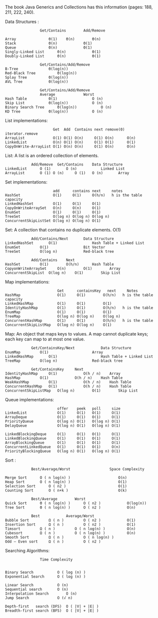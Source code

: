 The book Java Generics and Collections has this information (pages: 188, 211, 222, 240).

Data Structures :
	
					Get/Contains 		Add/Remove
	
	Array 				Θ(1) 	Θ(n) 		Θ(n)
	Stack 				Θ(n)			Θ(1)
	Queue 				Θ(n) 			Θ(1)
	Singly-Linked List 		Θ(n)			Θ(1)
	Doubly-Linked List 		Θ(n)			Θ(1)

					Get/Contains/Add/Remove
	B-Tree 				Θ(log(n))
	Red-Black Tree 			Θ(log(n))
	Splay Tree 			Θ(log(n))
	AVL Tree 			Θ(log(n))

					Get/Contains/Add/Remove	
					Average				Worst
	Hash Table 			Θ(1) 				O (n)
	Skip List 			Θ(log(n))  			O (n)
	Binary Search Tree 		Θ(log(n))  			O (n)
	KD Tree 			Θ(log(n)) 			O (n)


List implementations:

	                      Get  Add  Contains next remove(0) iterator.remove
	ArrayList             O(1) O(1) O(n)     O(1) O(n)      O(n)
	LinkedList            O(n) O(1) O(n)     O(1) O(1)      O(1)
	CopyOnWrite-ArrayList O(1) O(n) O(n)     O(1) O(n)      O(n)
	
List: A list is an ordered collection of elements.
						
				Add/Remove 	Get/Contains 	Data Structure
	LinkedList 		O (1) 		O (n) 	 		Linked List
	ArrayList 		O (1) O (n) 	O (1) 	O (n) 		Array

					

Set implementations:

	                      add      contains next     notes
	HashSet               O(1)     O(1)     O(h/n)   h is the table capacity
	LinkedHashSet         O(1)     O(1)     O(1) 
	CopyOnWriteArraySet   O(n)     O(n)     O(1) 
	EnumSet               O(1)     O(1)     O(1) 
	TreeSet               O(log n) O(log n) O(log n)
	ConcurrentSkipListSet O(log n) O(log n) O(1)
	
Set: A collection that contains no duplicate elements. O(1)
						
				Add/Contains/Next 		Data Structure
	LinkedHashSet 		O(1)				Hash Table + Linked List
	EnumSet	 		O(1)				Bit Vector
	TreeSet 		O(log n) 			Red-black tree

				Add/Contains 	Next 
	HashSet 		O(1) 	 	O(h/n) 		Hash Table
	CopyonWriteArraySet 	O(n) 		O(1) 		Array
	ConcurrentSkipList 	O(log n)	O(1) 		Skip List


Map implementations:

	                    	Get      containsKey   next     Notes
	HashMap               	O(1)     O(1)        O(h/n)   h is the table capacity
	LinkedHashMap        	O(1)     O(1)        O(1) 
	IdentityHashMap       	O(1)     O(1)        O(h/n)   h is the table 
	EnumMap               	O(1)     O(1)        O(1) 
	TreeMap               	O(log n) O(log n)    O(log n) 
	ConcurrentHashMap     	O(1)     O(1)        O(h/n)   h is the table 
	ConcurrentSkipListMap 	O(log n) O(log n)    O(1)
	
Map: An object that maps keys to values.
A map cannot duplicate keys; each key can map to at most one value.
				
				Get/ContainsKey/Next 			Data Structure
	EnumMap 		O(1) 					Array
	LinkedHashMap 		O(1) 					Hash Table + Linked List
	TreeMap 		O(log n) 				Red-black tree

				Get/ContainsKey		Next 
	IdentityHashMap 	O(1) 			O(h / n) 	Array
	HashMap 		O(1) 			O(h / n) 	Hash Table
	WeakHashMap 		O(1) 			O(h / n) 	Hash Table
	ConcurrentHashMap 	O(1) 			O(h / n) 	Hash Table
	ConcurrentSkipListMap 	O(log n) 		O(1) 		Skip List

Queue implementations:

	                    	offer    peek 	poll	 size
	LinkedList            	O(1)     O(1) 	O(1)     O(1)
	ArrayDeque            	O(1)     O(1) 	O(1)     O(1)
	PriorityQueue         	O(log n) O(1) 	O(log n) O(1)
	DelayQueue            	O(log n) O(1) 	O(log n) O(1)
	
	LinkedBlockingDeque   	O(1)     O(1) 	O(1)     O(1)
	LinkedBlockingQueue   	O(1)     O(1) 	O(1)     O(1)
	ArrayBlockingQueue    	O(1)     O(1) 	O(1)     O(1)
	ConcurrentLinkedQueue 	O(1)     O(1) 	O(1)     O(n)
	PriorityBlockingQueue 	O(log n) O(1) 	O(log n) O(1)



Sort :
				
				Best/Average/Worst					Space Complexity

	Merge Sort 		O ( n log(n) )						O(n)
	Heap Sort 		O ( n log(n) )						O(1)
	Selection Sort 		O ( n2 )						O(1)
	Counting Sort 		O ( n+k )						O(k)	
			
				Best/Average   		Worst
	Quick Sort 		Θ ( n log(n) ) 		O ( n2 ) 			O(log(n))
	Tree Sort 		Θ ( n log(n) ) 		O ( n2 )			O(n)

				Best			Average/Worst
	Bubble Sort 		Ω ( n ) 		O ( n2 )			O(1)
	Insertion Sort 		Ω ( n ) 		O ( n2 )			O(1)
	Timsort 		Ω ( n ) 		O ( n log(n) )			O(n)
	Cubesort 		Ω ( n ) 		O ( n log(n) )			O(n)
	Smooth Sort 		Ω ( n ) 		O ( n log(n) )
	Odd – Even sort 	Ω ( n ) 		O ( n2 )




Searching Algorithms:		

					Time Complexity


	Binary Search 			O ( log (n) )
	Exponential Search 		O ( log (n) )
	
	Linear Search 			O (n)
	Sequential search 		O (n)
	Interpolation Search 		O (n)
	Jump Search 			O (√ n)

	Depth-first   search (DFS) 	O ( |V| + |E| )
	Breadth-first search (BFS) 	O ( |V| + |E| )




